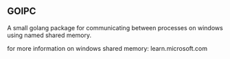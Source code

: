 ## GOIPC

A small golang package for communicating between processes on windows using named shared memory.

for more information on windows shared memory: <a src=https://learn.microsoft.com/en-us/windows/win32/memory/creating-named-shared-memory>learn.microsoft.com</a>